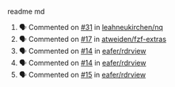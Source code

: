 readme md


<!--START_SECTION:activity--> 
1. 🗣 Commented on [#31](https://github.com/leahneukirchen/nq/issues/31) in [leahneukirchen/nq](https://github.com/leahneukirchen/nq)
2. 🗣 Commented on [#17](https://github.com/atweiden/fzf-extras/issues/17) in [atweiden/fzf-extras](https://github.com/atweiden/fzf-extras)
3. 🗣 Commented on [#14](https://github.com/eafer/rdrview/issues/14) in [eafer/rdrview](https://github.com/eafer/rdrview)
4. 🗣 Commented on [#14](https://github.com/eafer/rdrview/issues/14) in [eafer/rdrview](https://github.com/eafer/rdrview)
5. 🗣 Commented on [#15](https://github.com/eafer/rdrview/issues/15) in [eafer/rdrview](https://github.com/eafer/rdrview)
<!--END_SECTION:activity-->
